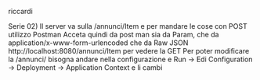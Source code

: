 riccardi

Serie 02) 
Il server va sulla /annunci/Item e per mandare le cose con POST utilizzo Postman
Acceta quindi da post man sia da Param, che da application/x-www-form-urlencoded che da Raw JSON
http://localhost:8080/annunci/Item per vedere la GET
Per poter modificare la /annunci/ bisogna andare nella configurazione e Run -> Edi Configuration -> Deployment -> Application Context e li cambi
